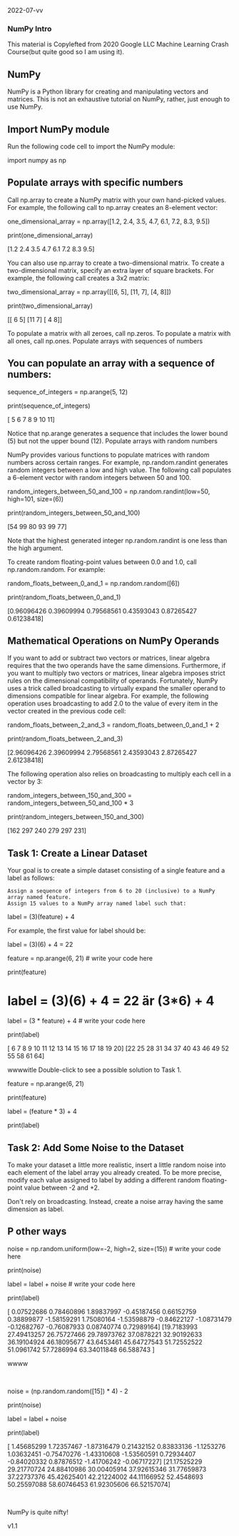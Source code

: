 2022-07-vv

### NumPy Intro

This material is Copylefted from 2020 Google LLC Machine Learning Crash Course(but quite good so I am using it). 


## NumPy
NumPy is a Python library for creating and manipulating vectors and matrices.
This  is not an exhaustive tutorial on NumPy, rather, just enough to use NumPy.


## Import NumPy module

Run the following code cell to import the NumPy module:

import numpy as np 





## Populate arrays with specific numbers

Call np.array to create a NumPy matrix with your own hand-picked values. For example, the following call to np.array creates an 8-element vector:

one_dimensional_array = np.array([1.2, 2.4, 3.5, 4.7, 6.1, 7.2, 8.3, 9.5])

print(one_dimensional_array)

[1.2 2.4 3.5 4.7 6.1 7.2 8.3 9.5]


You can also use np.array to create a two-dimensional matrix. To create a two-dimensional matrix, specify an extra layer of square brackets. For example, the following call creates a 3x2 matrix:

two_dimensional_array = np.array([[6, 5], [11, 7], [4, 8]])

print(two_dimensional_array)

[[ 6  5]
 [11  7]
 [ 4  8]]

To populate a matrix with all zeroes, call np.zeros. To populate a matrix with all ones, call np.ones.
Populate arrays with sequences of numbers


## You can populate an array with a sequence of numbers:

sequence_of_integers = np.arange(5, 12)

print(sequence_of_integers)

[ 5  6  7  8  9 10 11]

Notice that np.arange generates a sequence that includes the lower bound (5) but not the upper bound (12).
Populate arrays with random numbers

NumPy provides various functions to populate matrices with random numbers across certain ranges. For example, np.random.randint generates random integers between a low and high value. The following call populates a 6-element vector with random integers between 50 and 100.

random_integers_between_50_and_100 = np.random.randint(low=50, high=101, size=(6))

print(random_integers_between_50_and_100)

[54 99 80 93 99 77]

Note that the highest generated integer np.random.randint is one less than the high argument.

To create random floating-point values between 0.0 and 1.0, call np.random.random. For example:

random_floats_between_0_and_1 = np.random.random([6])

print(random_floats_between_0_and_1) 

[0.96096426 0.39609994 0.79568561 0.43593043 0.87265427 0.61238418]



## Mathematical Operations on NumPy Operands

If you want to add or subtract two vectors or matrices, linear algebra requires that the two operands have the same dimensions. Furthermore, if you want to multiply two vectors or matrices, linear algebra imposes strict rules on the dimensional compatibility of operands. Fortunately, NumPy uses a trick called broadcasting to virtually expand the smaller operand to dimensions compatible for linear algebra. For example, the following operation uses broadcasting to add 2.0 to the value of every item in the vector created in the previous code cell:

random_floats_between_2_and_3 = random_floats_between_0_and_1 + 2

print(random_floats_between_2_and_3)

[2.96096426 2.39609994 2.79568561 2.43593043 2.87265427 2.61238418]

The following operation also relies on broadcasting to multiply each cell in a vector by 3:

random_integers_between_150_and_300 = random_integers_between_50_and_100 * 3

print(random_integers_between_150_and_300)

[162 297 240 279 297 231]


## Task 1: Create a Linear Dataset

Your goal is to create a simple dataset consisting of a single feature and a label as follows:

    Assign a sequence of integers from 6 to 20 (inclusive) to a NumPy array named feature.
    Assign 15 values to a NumPy array named label such that:

   label = (3)(feature) + 4

For example, the first value for label should be:

  label = (3)(6) + 4 = 22

feature = np.arange(6, 21) # write your code here

print(feature)

# label = (3)(6) + 4 = 22  är (3*6) + 4

label = (3 * feature) + 4   # write your code here

print(label)

[ 6  7  8  9 10 11 12 13 14 15 16 17 18 19 20]
[22 25 28 31 34 37 40 43 46 49 52 55 58 61 64]


wwwwitle Double-click to see a possible solution to Task 1.

feature = np.arange(6, 21)

print(feature)

label = (feature * 3) + 4

print(label)


## Task 2: Add Some Noise to the Dataset

To make your dataset a little more realistic, insert a little random noise into each element of the label array you already created. To be more precise, modify each value assigned to label by adding a different random floating-point value between -2 and +2.

Don't rely on broadcasting. Instead, create a noise array having the same dimension as label.


## P other ways

noise = np.random.uniform(low=-2, high=2, size=(15))    # write your code here

print(noise)

label = label + noise    # write your code here

print(label)

[ 0.07522686  0.78460896  1.89837997 -0.45187456  0.66152759  0.38899877
 -1.58159291  1.75080164 -1.53598879 -0.84622127 -1.08731479 -0.12682767
 -0.76087933  0.08740774  0.72989164]
[19.7183993  27.49413257 26.75727466 29.78973762 37.0878221  32.90192633
 36.19104924 46.18095677 43.6453461  45.64727543 51.72552522 51.0961742
 57.7286994  63.34011848 66.588743  ]


wwww

​


noise = (np.random.random([15]) * 4) - 2

print(noise)

label = label + noise 

print(label)

[ 1.45685299  1.72357467 -1.87316479  0.21432152  0.83833136 -1.1253276
  1.03632451 -0.75470276 -1.43310608 -1.53560591  0.72934407 -0.84020332
  0.87876512 -1.41706242 -0.06717227]
[21.17525229 29.21770724 24.88410986 30.00405914 37.92615346 31.77659873
 37.22737376 45.42625401 42.21224002 44.11166952 52.4548693  50.25597088
 58.60746453 61.92305606 66.52157074]

​

NumPy is quite nifty!


v1.1

